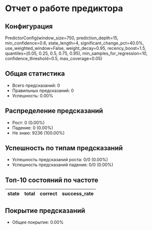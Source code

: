 
# Отчет о работе предиктора

## Конфигурация
PredictorConfig(window_size=750, prediction_depth=15, min_confidence=0.6, state_length=4, significant_change_pct=40.0%, use_weighted_window=False, weight_decay=0.95, recency_boost=1.5, quantiles=(0.05, 0.25, 0.5, 0.75, 0.95), min_samples_for_regression=10, confidence_threshold=0.5, max_coverage=0.05)

## Общая статистика
- Всего предсказаний: 0
- Правильных предсказаний: 0
- Успешность: 0.00%

## Распределение предсказаний
- Рост: 0 (0.00%)
- Падение: 0 (0.00%)
- Не знаю: 9236 (100.00%)

## Успешность по типам предсказаний
- Успешность предсказаний роста: 0/0 (0.00%)
- Успешность предсказаний падения: 0/0 (0.00%)

## Топ-10 состояний по частоте
| state   | total   | correct   | success_rate   |
|---------|---------|-----------|----------------|

## Покрытие предсказаний
- Общее покрытие: 0.00%
